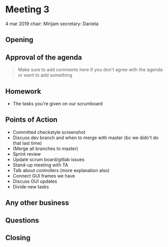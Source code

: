 # Meeting 3
4 mar 2019
chair: Mirijam
secretary: Daniela

## Opening

## Approval of the agenda
> Make sure to add comments here if you don't agree with the agenda or want to add something


## Homework 
- The tasks you're given on our scrumboard

## Points of Action
- Committed checkstyle screenshot
- Discuss dev branch and when to merge with master (bc we didn't do that last time)
- (Merge all branches to master)
- Sprint review 
- Update scrum board/gitlab issues
- Stand-up meeting with TA
- Talk about controllers (more explanation also)
- Connect GUI frames we have
- Discuss GUI updates
- Divide new tasks

## Any other business


## Questions


## Closing